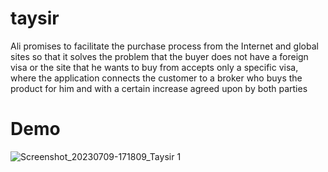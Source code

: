 # taysir
Ali promises to facilitate the purchase process from the Internet and global sites so that it solves the problem that the buyer does not have a foreign visa or the site that he wants to buy from accepts only a specific visa, where the application connects the customer to a broker who buys the product for him and with a certain increase agreed upon by both parties
# Demo
![Screenshot_20230709-171809_Taysir 1](https://github.com/walidsalah19/taysir/assets/67799939/a68f599b-1fc2-4401-a82b-c529edacd2d8)
